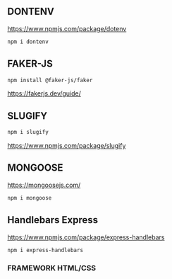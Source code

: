 ## DONTENV
<https://www.npmjs.com/package/dotenv>

```sh
npm i dontenv
```

## FAKER-JS

```sh
npm install @faker-js/faker
```

<https://fakerjs.dev/guide/>

## SLUGIFY

```sh
npm i slugify
```

<https://www.npmjs.com/package/slugify>

## MONGOOSE
<https://mongoosejs.com/>

```sh
npm i mongoose
```

## Handlebars Express
<https://www.npmjs.com/package/express-handlebars>

```sh
npm i express-handlebars
```

### FRAMEWORK HTML/CSS

<!--BOOTSWATCH / BOOTSRAP-->
<!--TAIWAIND-->
<!--BULMA-->
<!-- BUSCAR ALTERNATIVOS A BOOTSRAP-->